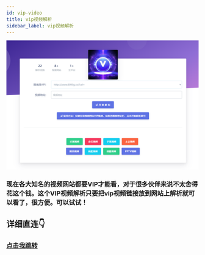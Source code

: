 ```yaml
---
id: vip-video
title: vip视频解析
sidebar_label: vip视频解析
---
```


![](https://raw.githubusercontent.com/ziyuan-o/img.github.io/refs/heads/main/ziyuan-o/xiuxian/vip.PNG)

### 现在各大知名的视频网站都要VIP才能看，对于很多伙伴来说不太舍得花这个钱。这个VIP视频解析只要把vip视频链接放到网站上解析就可以看了，很方便。可以试试！


## 详细直连👇
### [点击我跳转](https://www.vipjx.top/)




